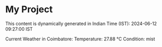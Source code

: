 # My Project

This content is dynamically generated in Indian Time (IST): 2024-06-12 09:27:00 IST


Current Weather in Coimbatore:
Temperature: 27.88 °C
Condition: mist
